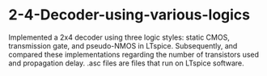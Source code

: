 # 2-4-Decoder-using-various-logics
Implemented a 2x4 decoder using three logic styles: static CMOS, transmission gate, and pseudo-NMOS in LTspice. Subsequently, and compared these implementations regarding the number of transistors used and propagation delay.
.asc files are files that run on LTspice software. 
